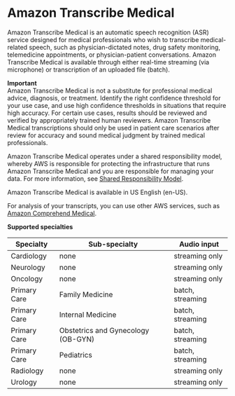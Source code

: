 # Amazon Transcribe Medical<a name="transcribe-medical"></a>

Amazon Transcribe Medical is an automatic speech recognition \(ASR\) service designed for medical professionals who wish to transcribe medical\-related speech, such as physician\-dictated notes, drug safety monitoring, telemedicine appointments, or physician\-patient conversations\. Amazon Transcribe Medical is available through either real\-time streaming \(via microphone\) or transcription of an uploaded file \(batch\)\.

**Important**  
Amazon Transcribe Medical is not a substitute for professional medical advice, diagnosis, or treatment\. Identify the right confidence threshold for your use case, and use high confidence thresholds in situations that require high accuracy\. For certain use cases, results should be reviewed and verified by appropriately trained human reviewers\. Amazon Transcribe Medical transcriptions should only be used in patient care scenarios after review for accuracy and sound medical judgment by trained medical professionals\.

Amazon Transcribe Medical operates under a shared responsibility model, whereby AWS is responsible for protecting the infrastructure that runs Amazon Transcribe Medical and you are responsible for managing your data\. For more information, see [Shared Responsibility Model](http://aws.amazon.com/compliance/shared-responsibility-model/)\.

Amazon Transcribe Medical is available in US English \(en\-US\)\.

For analysis of your transcripts, you can use other AWS services, such as [Amazon Comprehend Medical](https://docs.aws.amazon.com/comprehend/latest/dg/comprehend-medical.html)\.


**Supported specialties**  

| Specialty | Sub\-specialty | Audio input | 
| --- | --- | --- | 
| Cardiology | none | streaming only | 
| Neurology | none | streaming only | 
| Oncology | none | streaming only | 
| Primary Care | Family Medicine | batch, streaming | 
| Primary Care | Internal Medicine | batch, streaming | 
| Primary Care | Obstetrics and Gynecology \(OB\-GYN\) | batch, streaming | 
| Primary Care | Pediatrics | batch, streaming | 
| Radiology | none | streaming only | 
| Urology | none | streaming only | 